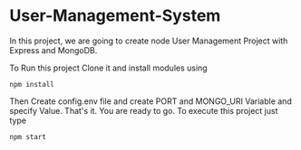 # User-Management-System
In this project, we are going to create node User Management Project with Express and MongoDB.

To Run this project Clone it and install modules using
```
npm install
```

Then Create config.env file and create PORT and MONGO_URI Variable and specify Value. That's it. You are ready to go. To execute this project just type
```
npm start
```
